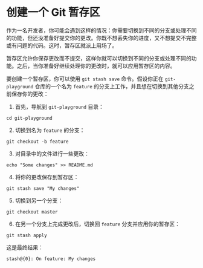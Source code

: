# 创建一个 Git 暂存区

作为一名开发者，你可能会遇到这样的情况：你需要切换到不同的分支或处理不同的功能，但还没准备好提交你的更改。你既不想丢失你的进度，又不想提交不完整或有问题的代码。这时，暂存区就派上用场了。

暂存区允许你保存更改而不提交，这样你就可以切换到不同的分支或处理不同的功能。之后，当你准备好继续处理你的更改时，就可以应用暂存区的内容。

要创建一个暂存区，你可以使用 `git stash save` 命令。假设你正在 `git-playground` 仓库的一个名为 `feature` 的分支上工作，并且想在切换到其他分支之前保存你的更改：

1. 首先，导航到 `git-playground` 目录：

```shell
cd git-playground
```

2. 切换到名为 `feature` 的分支：

```shell
git checkout -b feature
```

3. 对目录中的文件进行一些更改：

```shell
echo "Some changes" >> README.md
```

4. 将你的更改保存到暂存区：

```shell
git stash save "My changes"
```

5. 切换到另一个分支：

```shell
git checkout master
```

6. 在另一个分支上完成更改后，切换回 `feature` 分支并应用你的暂存区：

```shell
git stash apply
```

这是最终结果：

```shell
stash@{0}: On feature: My changes
```
